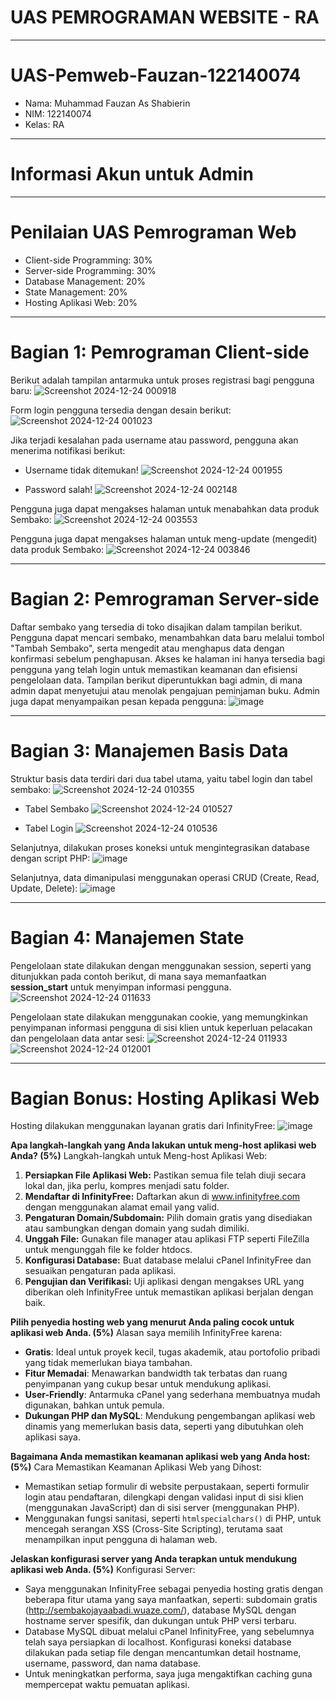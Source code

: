 # UAS PEMROGRAMAN WEBSITE - RA
---

# UAS-Pemweb-Fauzan-122140074
- Nama: Muhammad Fauzan As Shabierin
- NIM: 122140074
- Kelas: RA
---

# Informasi Akun untuk Admin

---

# Penilaian UAS Pemrograman Web
- Client-side Programming: 30%
- Server-side Programming: 30%
- Database Management: 20%
- State Management: 20%
- Hosting Aplikasi Web: 20%
---

# Bagian 1: Pemrograman Client-side
Berikut adalah tampilan antarmuka untuk proses registrasi bagi pengguna baru:
![Screenshot 2024-12-24 000918](https://github.com/user-attachments/assets/efc5058b-26d8-4967-adfa-f63fa4a1ddcb)

Form login pengguna tersedia dengan desain berikut:
![Screenshot 2024-12-24 001023](https://github.com/user-attachments/assets/dbffd173-2ffe-48a4-9398-84f4acc268f3)

Jika terjadi kesalahan pada username atau password, pengguna akan menerima notifikasi berikut:
- Username tidak ditemukan!
  ![Screenshot 2024-12-24 001955](https://github.com/user-attachments/assets/eec965b1-3468-4c3d-acd4-344dec19c606)

- Password salah!
  ![Screenshot 2024-12-24 002148](https://github.com/user-attachments/assets/2f0ca8af-f756-4a73-9162-f877aee0e324)

Pengguna juga dapat mengakses halaman untuk menabahkan data produk Sembako:
![Screenshot 2024-12-24 003553](https://github.com/user-attachments/assets/a3ebf14d-66ef-45bc-b3bf-207297d997fb)

Pengguna juga dapat mengakses halaman untuk meng-update (mengedit) data produk Sembako:
![Screenshot 2024-12-24 003846](https://github.com/user-attachments/assets/05f96613-9716-4905-8f05-730771a2d5d6)

---

# Bagian 2: Pemrograman Server-side
Daftar sembako yang tersedia di toko disajikan dalam tampilan berikut. Pengguna dapat mencari sembako, menambahkan data baru melalui tombol "Tambah Sembako", serta mengedit atau menghapus data dengan konfirmasi sebelum penghapusan. Akses ke halaman ini hanya tersedia bagi pengguna yang telah login untuk memastikan keamanan dan efisiensi pengelolaan data.
Tampilan berikut diperuntukkan bagi admin, di mana admin dapat menyetujui atau menolak pengajuan peminjaman buku. Admin juga dapat menyampaikan pesan kepada pengguna:
![image](https://github.com/user-attachments/assets/4cd81f29-22bc-4beb-825b-8f7d50d31c21)

---

# Bagian 3: Manajemen Basis Data
Struktur basis data terdiri dari dua tabel utama, yaitu tabel login dan tabel sembako:
![Screenshot 2024-12-24 010355](https://github.com/user-attachments/assets/17dd9879-11d8-4cab-8600-11ec98952293)

- Tabel Sembako
![Screenshot 2024-12-24 010527](https://github.com/user-attachments/assets/e862dd33-6a03-4b32-b92c-77ec53c0465a)

- Tabel Login
![Screenshot 2024-12-24 010536](https://github.com/user-attachments/assets/3ae15ad3-ca5e-46f1-874e-264f5ac052dd)

Selanjutnya, dilakukan proses koneksi untuk mengintegrasikan database dengan script PHP:
![image](https://github.com/user-attachments/assets/9dee0a3f-afd7-435d-91ac-7999ae596153)

Selanjutnya, data dimanipulasi menggunakan operasi CRUD (Create, Read, Update, Delete):
![image](https://github.com/user-attachments/assets/efe95526-e49f-4562-b9e2-a5d6bfaa2ef8)

---

# Bagian 4: Manajemen State
Pengelolaan state dilakukan dengan menggunakan session, seperti yang ditunjukkan pada contoh berikut, di mana saya memanfaatkan **session_start** untuk menyimpan informasi pengguna.
![Screenshot 2024-12-24 011633](https://github.com/user-attachments/assets/edd1c40a-1b0d-4f1d-9f6d-22239ed5b137)

Pengelolaan state dilakukan menggunakan cookie, yang memungkinkan penyimpanan informasi pengguna di sisi klien untuk keperluan pelacakan dan pengelolaan data antar sesi:
![Screenshot 2024-12-24 011933](https://github.com/user-attachments/assets/66705cf0-faf3-40b4-8e8a-d29c4479eed6)
![Screenshot 2024-12-24 012001](https://github.com/user-attachments/assets/c008ca73-465b-4f3c-8878-49071bb7197d)

---

# Bagian Bonus: Hosting Aplikasi Web
Hosting dilakukan menggunakan layanan gratis dari InfinityFree:
![image](https://github.com/user-attachments/assets/25b90ebe-2470-467b-964c-0633d5540c4a)

**Apa langkah-langkah yang Anda lakukan untuk meng-host aplikasi web Anda? (5%)**
Langkah-langkah untuk Meng-host Aplikasi Web:
1. **Persiapkan File Aplikasi Web:** Pastikan semua file telah diuji secara lokal dan, jika perlu, kompres menjadi satu folder.
2. **Mendaftar di InfinityFree:** Daftarkan akun di www.infinityfree.com dengan menggunakan alamat email yang valid.
3. **Pengaturan Domain/Subdomain:** Pilih domain gratis yang disediakan atau sambungkan dengan domain yang sudah dimiliki.
4. **Unggah File:** Gunakan file manager atau aplikasi FTP seperti FileZilla untuk mengunggah file ke folder htdocs.
5. **Konfigurasi Database:** Buat database melalui cPanel InfinityFree dan sesuaikan pengaturan pada aplikasi.
6. **Pengujian dan Verifikasi:** Uji aplikasi dengan mengakses URL yang diberikan oleh InfinityFree untuk memastikan aplikasi berjalan dengan baik.

**Pilih penyedia hosting web yang menurut Anda paling cocok untuk aplikasi web Anda. (5%)**
Alasan saya memilih InfinityFree karena:
- **Gratis**: Ideal untuk proyek kecil, tugas akademik, atau portofolio pribadi yang tidak memerlukan biaya tambahan.
- **Fitur Memadai**: Menawarkan bandwidth tak terbatas dan ruang penyimpanan yang cukup besar untuk mendukung aplikasi.
- **User-Friendly**: Antarmuka cPanel yang sederhana membuatnya mudah digunakan, bahkan untuk pemula.
- **Dukungan PHP dan MySQL**: Mendukung pengembangan aplikasi web dinamis yang memerlukan basis data, seperti yang dibutuhkan oleh aplikasi saya.

**Bagaimana Anda memastikan keamanan aplikasi web yang Anda host: (5%)**
Cara Memastikan Keamanan Aplikasi Web yang Dihost:
- Memastikan setiap formulir di website perpustakaan, seperti formulir login atau pendaftaran, dilengkapi dengan validasi input di sisi klien (menggunakan JavaScript) dan di sisi server (menggunakan PHP).
- Menggunakan fungsi sanitasi, seperti `htmlspecialchars()` di PHP, untuk mencegah serangan XSS (Cross-Site Scripting), terutama saat menampilkan input pengguna di halaman web.

**Jelaskan konfigurasi server yang Anda terapkan untuk mendukung aplikasi web Anda. (5%)**
Konfigurasi Server:
- Saya menggunakan InfinityFree sebagai penyedia hosting gratis dengan beberapa fitur utama yang saya manfaatkan, seperti: subdomain gratis (http://sembakojayaabadi.wuaze.com/), database MySQL dengan hostname server spesifik, dan dukungan untuk PHP versi terbaru.
- Database MySQL dibuat melalui cPanel InfinityFree, yang sebelumnya telah saya persiapkan di localhost. Konfigurasi koneksi database dilakukan pada setiap file dengan mencantumkan detail hostname, username, password, dan nama database.
- Untuk meningkatkan performa, saya juga mengaktifkan caching guna mempercepat waktu pemuatan aplikasi.

